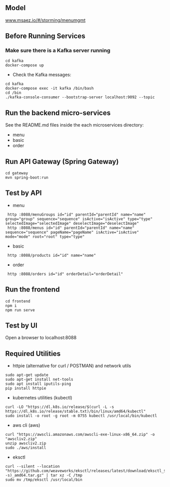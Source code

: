 # 

## Model
www.msaez.io/#/storming/menumgmt

## Before Running Services
### Make sure there is a Kafka server running
```
cd kafka
docker-compose up
```
- Check the Kafka messages:
```
cd kafka
docker-compose exec -it kafka /bin/bash
cd /bin
./kafka-console-consumer --bootstrap-server localhost:9092 --topic
```

## Run the backend micro-services
See the README.md files inside the each microservices directory:

- menu
- basic
- order


## Run API Gateway (Spring Gateway)
```
cd gateway
mvn spring-boot:run
```

## Test by API
- menu
```
 http :8088/menuGroups id="id" parentId="parentId" name="name" group="group" sequence="sequence" isActive="isActive" type="type" selectedImage="selectedImage" deselectImage="deselectImage" 
 http :8088/menus id="id" parentId="parentId" name="name" sequence="sequence" pageName="pageName" isActive="isActive" mode="mode" root="root" type="type" 
```
- basic
```
 http :8088/products id="id" name="name" 
```
- order
```
 http :8088/orders id="id" orderDetail="orderDetail" 
```


## Run the frontend
```
cd frontend
npm i
npm run serve
```

## Test by UI
Open a browser to localhost:8088

## Required Utilities

- httpie (alternative for curl / POSTMAN) and network utils
```
sudo apt-get update
sudo apt-get install net-tools
sudo apt install iputils-ping
pip install httpie
```

- kubernetes utilities (kubectl)
```
curl -LO "https://dl.k8s.io/release/$(curl -L -s https://dl.k8s.io/release/stable.txt)/bin/linux/amd64/kubectl"
sudo install -o root -g root -m 0755 kubectl /usr/local/bin/kubectl
```

- aws cli (aws)
```
curl "https://awscli.amazonaws.com/awscli-exe-linux-x86_64.zip" -o "awscliv2.zip"
unzip awscliv2.zip
sudo ./aws/install
```

- eksctl 
```
curl --silent --location "https://github.com/weaveworks/eksctl/releases/latest/download/eksctl_$(uname -s)_amd64.tar.gz" | tar xz -C /tmp
sudo mv /tmp/eksctl /usr/local/bin
```

